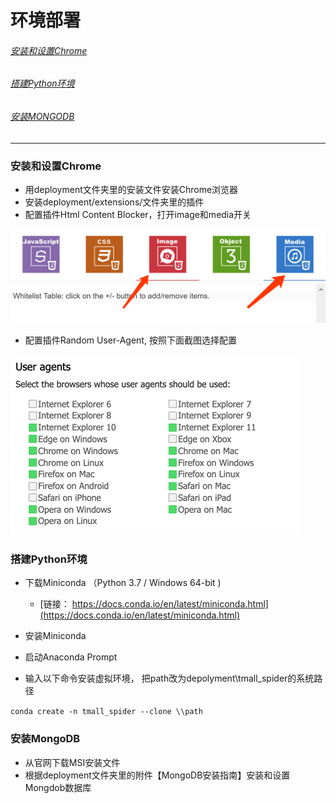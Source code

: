 # 环境部署

###### [安装和设置Chrome](#安装和设置chrome)

###### [搭建Python环境](#搭建python环境)

###### [安装MONGODB](#安装mongodb)

---

### 安装和设置Chrome

* 用deployment文件夹里的安装文件安装Chrome浏览器
* 安装deployment/extensions/文件夹里的插件
* 配置插件Html Content Blocker，打开image和media开关

![](/assets/content_blocker.png)

* 配置插件Random User-Agent, 按照下面截图选择配置

![](/assets/ua.png)

#### 

### 搭建Python环境

* 下载Miniconda  （Python 3.7 / Windows 64-bit \)

  * [链接： https://docs.conda.io/en/latest/miniconda.html](https://docs.conda.io/en/latest/miniconda.html)

* 安装Miniconda

* 启动Anaconda Prompt

* 输入以下命令安装虚拟环境， 把path改为depolyment\tmall\_spider的系统路径

`conda create -n tmall_spider --clone \\path`

### 安装MongoDB

* 从官网下载MSI安装文件
* 根据deployment文件夹里的附件【MongoDB安装指南】安装和设置Mongdob数据库




